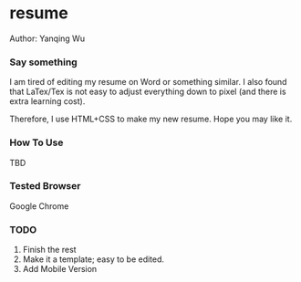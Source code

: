 # resume
Author: Yanqing Wu

### Say something
I am tired of editing my resume on Word or something similar.
I also found that LaTex/Tex is not easy to adjust everything down to pixel (and there is extra learning cost).

Therefore, I use HTML+CSS to make my new resume. Hope you may like it.

### How To Use

TBD

### Tested Browser
Google Chrome

### TODO
1. Finish the rest
2. Make it a template; easy to be edited.
3. Add Mobile Version
